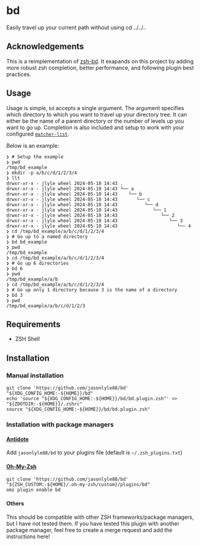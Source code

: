 # bd
Easily travel up your current path without using cd ../../..

## Acknowledgements

This is a reimplementation of [zsh-bd](https://github.com/Tarrasch/zsh-bd). It exapands on this project by adding more robust zsh completion, better performance, and following plugin best practices.

## Usage

Usage is simple, `bd` accepts a single argument. The argument specifies which directory to which you want to travel up your directory tree. It can either be the name of a parent directory or the number of levels up you want to go up. Completion is also included and setup to work with your configured [`matcher-list`](https://zsh-manual.netlify.app/completion-widgets?highlight=matcher-list#195-completion-matching-control).

Below is an example:

```shell
❯ # Setup the example
❯ pwd
/tmp/bd_example
❯ mkdir -p a/b/c/d/1/2/3/4
❯ llt
drwxr-xr-x - jlyle wheel 2024-05-10 14:43 .
drwxr-xr-x - jlyle wheel 2024-05-10 14:43 └── a
drwxr-xr-x - jlyle wheel 2024-05-10 14:43    └── b
drwxr-xr-x - jlyle wheel 2024-05-10 14:43       └── c
drwxr-xr-x - jlyle wheel 2024-05-10 14:43          └── d
drwxr-xr-x - jlyle wheel 2024-05-10 14:43             └── 1
drwxr-xr-x - jlyle wheel 2024-05-10 14:43                └── 2
drwxr-xr-x - jlyle wheel 2024-05-10 14:43                   └── 3
drwxr-xr-x - jlyle wheel 2024-05-10 14:43                      └── 4
❯ cd /tmp/bd_example/a/b/c/d/1/2/3/4
❯ # Go up to a named directory
❯ bd bd_example
❯ pwd
/tmp/bd_example
❯ cd /tmp/bd_example/a/b/c/d/1/2/3/4
❯ # Go up 6 directories
❯ bd 6
❯ pwd
/tmp/bd_example/a/b
❯ cd /tmp/bd_example/a/b/c/d/1/2/3/4
❯ # Go up only 1 directory because 3 is the name of a directory
❯ bd 3
❯ pwd
/tmp/bd_example/a/b/c/d/1/2/3
```

## Requirements
- ZSH Shell

## Installation

### Manual installation
```shell
git clone 'https://github.com/jasonlyle88/bd' "${XDG_CONFIG_HOME:-${HOME}}/bd"
echo 'source "${XDG_CONFIG_HOME:-${HOME}}/bd/bd.plugin.zsh"' >> "${ZDOTDIR:-${HOME}}/.zshrc"
source "${XDG_CONFIG_HOME:-${HOME}}/bd/bd.plugin.zsh"
```

### Installation with package managers

#### [Antidote](https://getantidote.github.io/)
Add `jasonlyle88/bd` to your plugins file (default is `~/.zsh_plugins.txt`)

#### [Oh-My-Zsh](https://ohmyz.sh/)
```shell
git clone 'https://github.com/jasonlyle88/bd' "${ZSH_CUSTOM:-${HOME}/.oh-my-zsh/custom}/plugins/bd"
omz plugin enable bd
```

#### Others
This should be compatible with other ZSH frameworks/package managers, but I have not tested them. If you have tested this plugin with another package manager, feel free to create a merge request and add the instructions here!
